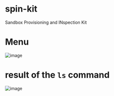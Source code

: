 # spin-kit
Sandbox Provisioning and INspection Kit

# Menu
![image](https://github.com/user-attachments/assets/f8c59e50-be6e-4fad-8ee9-bc7a62d3012c)

# result of the `ls` command
![image](https://github.com/user-attachments/assets/974c8b3e-f9a9-45c9-9520-6f1acc2a8c53)
